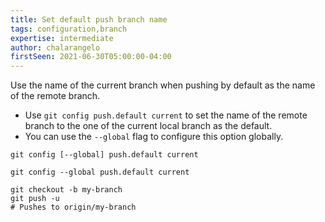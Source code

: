 ```yaml
---
title: Set default push branch name
tags: configuration,branch
expertise: intermediate
author: chalarangelo
firstSeen: 2021-06-30T05:00:00-04:00
---
```


Use the name of the current branch when pushing by default as the name of the remote branch.

- Use `git config push.default current` to set the name of the remote branch to the one of the current local branch as the default.
- You can use the `--global` flag to configure this option globally.

```shell
git config [--global] push.default current
```

```shell
git config --global push.default current

git checkout -b my-branch
git push -u
# Pushes to origin/my-branch
```
